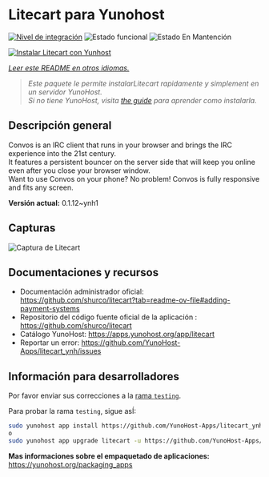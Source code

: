 <!--
Este archivo README esta generado automaticamente<https://github.com/YunoHost/apps/tree/master/tools/readme_generator>
No se debe editar a mano.
-->

# Litecart para Yunohost

[![Nivel de integración](https://dash.yunohost.org/integration/litecart.svg)](https://ci-apps.yunohost.org/ci/apps/litecart/) ![Estado funcional](https://ci-apps.yunohost.org/ci/badges/litecart.status.svg) ![Estado En Mantención](https://ci-apps.yunohost.org/ci/badges/litecart.maintain.svg)

[![Instalar Litecart con Yunhost](https://install-app.yunohost.org/install-with-yunohost.svg)](https://install-app.yunohost.org/?app=litecart)

*[Leer este README en otros idiomas.](./ALL_README.md)*

> *Este paquete le permite instalarLitecart rapidamente y simplement en un servidor YunoHost.*  
> *Si no tiene YunoHost, visita [the guide](https://yunohost.org/install) para aprender como instalarla.*

## Descripción general

Convos is an IRC client that runs in your browser and brings the IRC experience into the 21st century.  
It features a persistent bouncer on the server side that will keep you online even after you close your browser window.  
Want to use Convos on your phone? No problem! Convos is fully responsive and fits any screen.


**Versión actual:** 0.1.12~ynh1

## Capturas

![Captura de Litecart](./doc/screenshots/2020-05-28-convos-chat.jpg)

## Documentaciones y recursos

- Documentación administrador oficial: <https://github.com/shurco/litecart?tab=readme-ov-file#adding-payment-systems>
- Repositorio del código fuente oficial de la aplicación : <https://github.com/shurco/litecart>
- Catálogo YunoHost: <https://apps.yunohost.org/app/litecart>
- Reportar un error: <https://github.com/YunoHost-Apps/litecart_ynh/issues>

## Información para desarrolladores

Por favor enviar sus correcciones a la [rama `testing`](https://github.com/YunoHost-Apps/litecart_ynh/tree/testing).

Para probar la rama `testing`, sigue asÍ:

```bash
sudo yunohost app install https://github.com/YunoHost-Apps/litecart_ynh/tree/testing --debug
o
sudo yunohost app upgrade litecart -u https://github.com/YunoHost-Apps/litecart_ynh/tree/testing --debug
```

**Mas informaciones sobre el empaquetado de aplicaciones:** <https://yunohost.org/packaging_apps>
